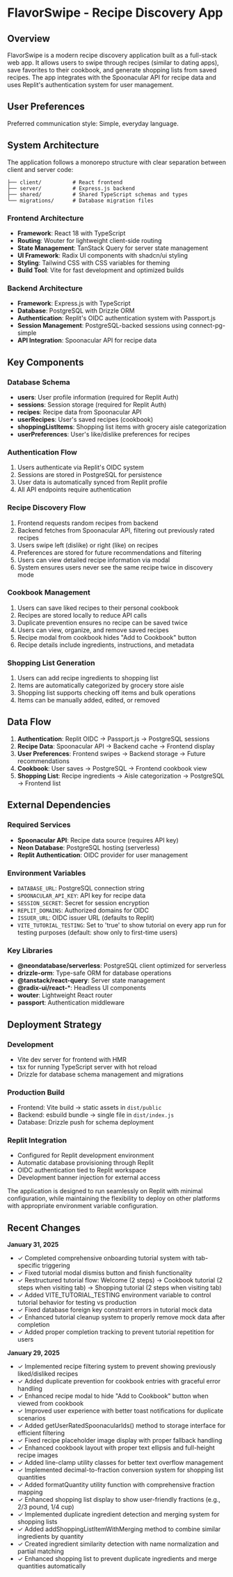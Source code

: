 # FlavorSwipe - Recipe Discovery App

## Overview

FlavorSwipe is a modern recipe discovery application built as a full-stack web app. It allows users to swipe through recipes (similar to dating apps), save favorites to their cookbook, and generate shopping lists from saved recipes. The app integrates with the Spoonacular API for recipe data and uses Replit's authentication system for user management.

## User Preferences

Preferred communication style: Simple, everyday language.

## System Architecture

The application follows a monorepo structure with clear separation between client and server code:

```
├── client/          # React frontend
├── server/          # Express.js backend
├── shared/          # Shared TypeScript schemas and types
└── migrations/      # Database migration files
```

### Frontend Architecture
- **Framework**: React 18 with TypeScript
- **Routing**: Wouter for lightweight client-side routing
- **State Management**: TanStack Query for server state management
- **UI Framework**: Radix UI components with shadcn/ui styling
- **Styling**: Tailwind CSS with CSS variables for theming
- **Build Tool**: Vite for fast development and optimized builds

### Backend Architecture
- **Framework**: Express.js with TypeScript
- **Database**: PostgreSQL with Drizzle ORM
- **Authentication**: Replit's OIDC authentication system with Passport.js
- **Session Management**: PostgreSQL-backed sessions using connect-pg-simple
- **API Integration**: Spoonacular API for recipe data

## Key Components

### Database Schema
- **users**: User profile information (required for Replit Auth)
- **sessions**: Session storage (required for Replit Auth)
- **recipes**: Recipe data from Spoonacular API
- **userRecipes**: User's saved recipes (cookbook)
- **shoppingListItems**: Shopping list items with grocery aisle categorization
- **userPreferences**: User's like/dislike preferences for recipes

### Authentication Flow
1. Users authenticate via Replit's OIDC system
2. Sessions are stored in PostgreSQL for persistence
3. User data is automatically synced from Replit profile
4. All API endpoints require authentication

### Recipe Discovery Flow
1. Frontend requests random recipes from backend
2. Backend fetches from Spoonacular API, filtering out previously rated recipes
3. Users swipe left (dislike) or right (like) on recipes
4. Preferences are stored for future recommendations and filtering
5. Users can view detailed recipe information via modal
6. System ensures users never see the same recipe twice in discovery mode

### Cookbook Management
1. Users can save liked recipes to their personal cookbook
2. Recipes are stored locally to reduce API calls
3. Duplicate prevention ensures no recipe can be saved twice
4. Users can view, organize, and remove saved recipes
5. Recipe modal from cookbook hides "Add to Cookbook" button
6. Recipe details include ingredients, instructions, and metadata

### Shopping List Generation
1. Users can add recipe ingredients to shopping list
2. Items are automatically categorized by grocery store aisle
3. Shopping list supports checking off items and bulk operations
4. Items can be manually added, edited, or removed

## Data Flow

1. **Authentication**: Replit OIDC → Passport.js → PostgreSQL sessions
2. **Recipe Data**: Spoonacular API → Backend cache → Frontend display
3. **User Preferences**: Frontend swipes → Backend storage → Future recommendations
4. **Cookbook**: User saves → PostgreSQL → Frontend cookbook view
5. **Shopping List**: Recipe ingredients → Aisle categorization → PostgreSQL → Frontend list

## External Dependencies

### Required Services
- **Spoonacular API**: Recipe data source (requires API key)
- **Neon Database**: PostgreSQL hosting (serverless)
- **Replit Authentication**: OIDC provider for user management

### Environment Variables
- `DATABASE_URL`: PostgreSQL connection string
- `SPOONACULAR_API_KEY`: API key for recipe data
- `SESSION_SECRET`: Secret for session encryption
- `REPLIT_DOMAINS`: Authorized domains for OIDC
- `ISSUER_URL`: OIDC issuer URL (defaults to Replit)
- `VITE_TUTORIAL_TESTING`: Set to 'true' to show tutorial on every app run for testing purposes (default: show only to first-time users)

### Key Libraries
- **@neondatabase/serverless**: PostgreSQL client optimized for serverless
- **drizzle-orm**: Type-safe ORM for database operations
- **@tanstack/react-query**: Server state management
- **@radix-ui/react-***: Headless UI components
- **wouter**: Lightweight React router
- **passport**: Authentication middleware

## Deployment Strategy

### Development
- Vite dev server for frontend with HMR
- tsx for running TypeScript server with hot reload
- Drizzle for database schema management and migrations

### Production Build
- Frontend: Vite build → static assets in `dist/public`
- Backend: esbuild bundle → single file in `dist/index.js`
- Database: Drizzle push for schema deployment

### Replit Integration
- Configured for Replit development environment
- Automatic database provisioning through Replit
- OIDC authentication tied to Replit workspace
- Development banner injection for external access

The application is designed to run seamlessly on Replit with minimal configuration, while maintaining the flexibility to deploy on other platforms with appropriate environment variable configuration.

## Recent Changes

**January 31, 2025**
- ✓ Completed comprehensive onboarding tutorial system with tab-specific triggering
- ✓ Fixed tutorial modal dismiss button and finish functionality
- ✓ Restructured tutorial flow: Welcome (2 steps) → Cookbook tutorial (2 steps when visiting tab) → Shopping tutorial (2 steps when visiting tab)
- ✓ Added VITE_TUTORIAL_TESTING environment variable to control tutorial behavior for testing vs production
- ✓ Fixed database foreign key constraint errors in tutorial mock data
- ✓ Enhanced tutorial cleanup system to properly remove mock data after completion
- ✓ Added proper completion tracking to prevent tutorial repetition for users

**January 29, 2025**
- ✓ Implemented recipe filtering system to prevent showing previously liked/disliked recipes
- ✓ Added duplicate prevention for cookbook entries with graceful error handling
- ✓ Enhanced recipe modal to hide "Add to Cookbook" button when viewed from cookbook
- ✓ Improved user experience with better toast notifications for duplicate scenarios
- ✓ Added getUserRatedSpoonacularIds() method to storage interface for efficient filtering
- ✓ Fixed recipe placeholder image display with proper fallback handling
- ✓ Enhanced cookbook layout with proper text ellipsis and full-height recipe images
- ✓ Added line-clamp utility classes for better text overflow management
- ✓ Implemented decimal-to-fraction conversion system for shopping list quantities
- ✓ Added formatQuantity utility function with comprehensive fraction mapping
- ✓ Enhanced shopping list display to show user-friendly fractions (e.g., 2/3 pound, 1/4 cup)
- ✓ Implemented duplicate ingredient detection and merging system for shopping lists
- ✓ Added addShoppingListItemWithMerging method to combine similar ingredients by quantity
- ✓ Created ingredient similarity detection with name normalization and partial matching
- ✓ Enhanced shopping list to prevent duplicate ingredients and merge quantities automatically